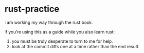 # rust-practice
i am working my way through the rust book.

if you're using this as a guide while you also learn rust:

1. you must be truly desperate to turn to me for help.
2. look at the commit diffs one at a time rather than the end result.
